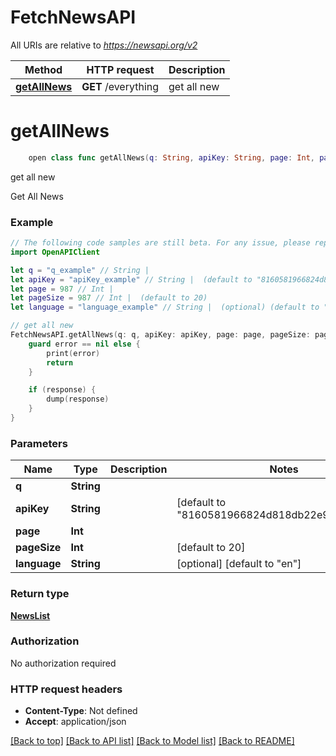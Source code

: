 # FetchNewsAPI

All URIs are relative to *https://newsapi.org/v2*

Method | HTTP request | Description
------------- | ------------- | -------------
[**getAllNews**](FetchNewsAPI.md#getallnews) | **GET** /everything | get all new


# **getAllNews**
```swift
    open class func getAllNews(q: String, apiKey: String, page: Int, pageSize: Int, language: String? = nil, completion: @escaping (_ data: NewsList?, _ error: Error?) -> Void)
```

get all new

Get All News

### Example
```swift
// The following code samples are still beta. For any issue, please report via http://github.com/OpenAPITools/openapi-generator/issues/new
import OpenAPIClient

let q = "q_example" // String | 
let apiKey = "apiKey_example" // String |  (default to "8160581966824d818db22e92f800c6ee")
let page = 987 // Int | 
let pageSize = 987 // Int |  (default to 20)
let language = "language_example" // String |  (optional) (default to "en")

// get all new
FetchNewsAPI.getAllNews(q: q, apiKey: apiKey, page: page, pageSize: pageSize, language: language) { (response, error) in
    guard error == nil else {
        print(error)
        return
    }

    if (response) {
        dump(response)
    }
}
```

### Parameters

Name | Type | Description  | Notes
------------- | ------------- | ------------- | -------------
 **q** | **String** |  | 
 **apiKey** | **String** |  | [default to &quot;8160581966824d818db22e92f800c6ee&quot;]
 **page** | **Int** |  | 
 **pageSize** | **Int** |  | [default to 20]
 **language** | **String** |  | [optional] [default to &quot;en&quot;]

### Return type

[**NewsList**](NewsList.md)

### Authorization

No authorization required

### HTTP request headers

 - **Content-Type**: Not defined
 - **Accept**: application/json

[[Back to top]](#) [[Back to API list]](../README.md#documentation-for-api-endpoints) [[Back to Model list]](../README.md#documentation-for-models) [[Back to README]](../README.md)

